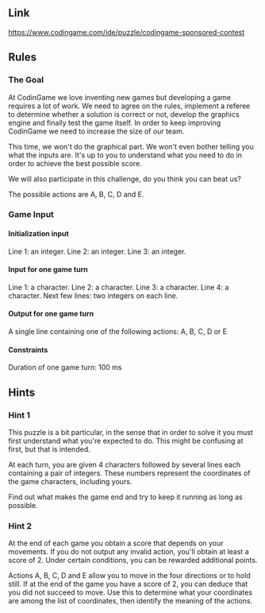 ## Link

<https://www.codingame.com/ide/puzzle/codingame-sponsored-contest>

## Rules

### The Goal

At CodinGame we love inventing new games but developing a game requires a lot of work. We need to agree on the rules, implement a referee to determine whether a solution is correct or not, develop the graphics engine and finally test the game itself. In order to keep improving CodinGame we need to increase the size of our team.

This time, we won't do the graphical part. We won't even bother telling you what the inputs are. It's up to you to understand what you need to do in order to achieve the best possible score.

We will also participate in this challenge, do you think you can beat us?

The possible actions are A, B, C, D and E.

### Game Input

#### Initialization input

Line 1: an integer.
Line 2: an integer.
Line 3: an integer.

#### Input for one game turn

Line 1: a character.
Line 2: a character.
Line 3: a character.
Line 4: a character.
Next few lines: two integers on each line.

#### Output for one game turn

A single line containing one of the following actions: A, B, C, D or E

#### Constraints

Duration of one game turn: 100 ms

## Hints

### Hint 1

This puzzle is a bit particular, in the sense that in order to solve it you must first understand what you're expected to do. This might be confusing at first, but that is intended.

At each turn, you are given 4 characters followed by several lines each containing a pair of integers. These numbers represent the coordinates of the game characters, including yours.

Find out what makes the game end and try to keep it running as long as possible.

### Hint 2

At the end of each game you obtain a score that depends on your movements. If you do not output any invalid action, you'll obtain at least a score of 2. Under certain conditions, you can be rewarded additional points.

Actions A, B, C, D and E allow you to move in the four directions or to hold still. If at the end of the game you have a score of 2, you can deduce that you did not succeed to move. Use this to determine what your coordinates are among the list of coordinates, then identify the meaning of the actions.
